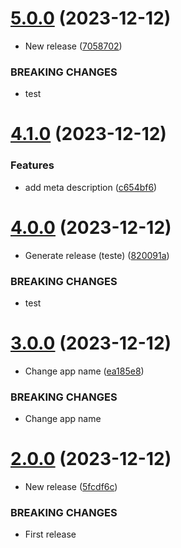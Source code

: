 # [5.0.0](https://github.com/emergoncalves/pomodoro/compare/v4.1.0...v5.0.0) (2023-12-12)


* New release ([7058702](https://github.com/emergoncalves/pomodoro/commit/70587023bfb3edd345721d5058f452064d0c9275))


### BREAKING CHANGES

* test

# [4.1.0](https://github.com/emergoncalves/pomodoro/compare/v4.0.0...v4.1.0) (2023-12-12)


### Features

* add meta description ([c654bf6](https://github.com/emergoncalves/pomodoro/commit/c654bf623dd66bfacd4818bb6d9d2302c16f2694))

# [4.0.0](https://github.com/emergoncalves/pomodoro/compare/v3.0.0...v4.0.0) (2023-12-12)


* Generate release (teste) ([820091a](https://github.com/emergoncalves/pomodoro/commit/820091a515e717cdffc90e116b1a2e4e490a7c90))


### BREAKING CHANGES

* test

# [3.0.0](https://github.com/emergoncalves/pomodoro/compare/v2.0.0...v3.0.0) (2023-12-12)


* Change app name ([ea185e8](https://github.com/emergoncalves/pomodoro/commit/ea185e830b4d75da9825d497bf82b7e46be75fd7))


### BREAKING CHANGES

* Change app name

# [2.0.0](https://github.com/emergoncalves/pomodoro/compare/v1.2.0...v2.0.0) (2023-12-12)


* New release ([5fcdf6c](https://github.com/emergoncalves/pomodoro/commit/5fcdf6c7b97f5712f600835d8c2e486fc21082dd))


### BREAKING CHANGES

* First release
